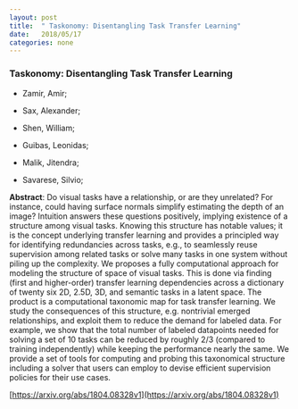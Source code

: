 ```yaml
---
layout: post
title:  " Taskonomy: Disentangling Task Transfer Learning"
date:   2018/05/17
categories: none
---
```




### Taskonomy: Disentangling Task Transfer Learning



* Zamir, Amir; 

* Sax, Alexander; 

* Shen, William; 

* Guibas, Leonidas; 

* Malik, Jitendra; 

* Savarese, Silvio; 





**Abstract**:  Do visual tasks have a relationship, or are they unrelated? For instance, could having surface normals simplify estimating the depth of an image? Intuition answers these questions positively, implying existence of a structure among visual tasks. Knowing this structure has notable values; it is the concept underlying transfer learning and provides a principled way for identifying redundancies across tasks, e.g., to seamlessly reuse supervision among related tasks or solve many tasks in one system without piling up the complexity. We proposes a fully computational approach for modeling the structure of space of visual tasks. This is done via finding (first and higher-order) transfer learning dependencies across a dictionary of twenty six 2D, 2.5D, 3D, and semantic tasks in a latent space. The product is a computational taxonomic map for task transfer learning. We study the consequences of this structure, e.g. nontrivial emerged relationships, and exploit them to reduce the demand for labeled data. For example, we show that the total number of labeled datapoints needed for solving a set of 10 tasks can be reduced by roughly 2/3 (compared to training independently) while keeping the performance nearly the same. We provide a set of tools for computing and probing this taxonomical structure including a solver that users can employ to devise efficient supervision policies for their use cases. 



 [https://arxiv.org/abs/1804.08328v1](https://arxiv.org/abs/1804.08328v1) 

